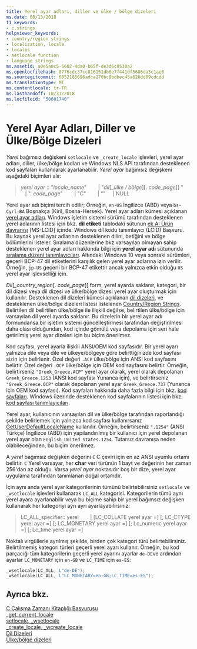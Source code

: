 ```yaml
---
title: Yerel ayar adları, diller ve ülke / bölge dizeleri
ms.date: 08/13/2018
f1_keywords:
- c.strings
helpviewer_keywords:
- country/region strings
- localization, locale
- locales
- setlocale function
- language strings
ms.assetid: a0e5a0c5-5602-4da0-b65f-de3d6c8530a2
ms.openlocfilehash: 8776cdc37cc816151db6e7f441df5686da5c1ae0
ms.sourcegitcommit: 6052185696adca270bc9bdbec45a626dd89cdcdd
ms.translationtype: MT
ms.contentlocale: tr-TR
ms.lasthandoff: 10/31/2018
ms.locfileid: "50601740"
---
```

# <a name="locale-names-languages-and-countryregion-strings"></a>Yerel Ayar Adları, Diller ve Ülke/Bölge Dizeleri

*Yerel* bağımsız değişkeni `setlocale` ve `_create_locale` işlevleri, yerel ayar adları, diller, ülke/bölge kodları ve Windows NLS API tarafından desteklenen kod sayfaları kullanılarak ayarlanabilir. *Yerel ayar* bağımsız değişkeni aşağıdaki biçimleri alır:

> *yerel ayar* :: "*locale_name*" &nbsp; &nbsp; &nbsp; &nbsp;| "*dil*\[\_*ülke / bölge*]\[. *code_page*]] " &nbsp; &nbsp; &nbsp; &nbsp;| ". *code_page*" &nbsp; &nbsp; &nbsp; &nbsp;| "C" &nbsp; &nbsp; &nbsp; &nbsp;| "" &nbsp;&nbsp;&nbsp;&nbsp;| NULL

Yerel ayar adı biçimi tercih edilir; Örneğin, `en-US` İngilizce (ABD) veya `bs-Cyrl-BA` Boşnakça (Kiril, Bosna-Hersek). Yerel ayar adları kümesi açıklanan [yerel ayar adları](/windows/desktop/Intl/locale-names). Windows işletim sistemi sürümü tarafından desteklenen yerel adlarının listesi için bkz. **dil etiketi** tablodaki sütunun [ek A: Ürün davranışı](https://msdn.microsoft.com/library/cc233982.aspx) [MS-LCID] içinde: Windows dil kodu tanımlayıcı (LCID) Başvuru. Bu kaynak yerel ayar adlarının desteklenen dilini, betiğini ve bölge bölümlerini listeler. Sıralama düzenlerine bkz varsayılan olmayan sahip desteklenen yerel ayar adları hakkında bilgi için **yerel ayar adı** sütununda [sıralama düzeni tanımlayıcıları](/windows/desktop/Intl/sort-order-identifiers). Altındaki Windows 10 veya sonraki sürümleri, geçerli BCP-47 dil etiketlerini karşılık gelen yerel ayar adlarına izin verilir. Örneğin, `jp-US` geçerli bir BCP-47 etikettir ancak yalnızca etkin olduğu `US` yerel ayar işlevselliği için.

*Dil*[*_country_region*[. *code_page*]] form, yerel ayarda saklanır, kategori, bir dil dizesi veya dil dizesi ve ülke/bölge dizesi yerel ayar oluşturmak için kullanılır. Desteklenen dil dizeleri kümesi açıklanan [dil dizeleri](../c-runtime-library/language-strings.md), ve desteklenen ülke/bölge dizeleri listesi listelenen [Country/Region Strings](../c-runtime-library/country-region-strings.md). Belirtilen dil belirtilen ülke/bölge ile ilişkili değilse, belirtilen ülke/bölge için varsayılan dil yerel ayarda saklanır. Bu dizelerin bir yerel ayar adı formundansa bir işletim sistemi güncelleştirmesi tarafından değiştirilmesi daha olası olduğundan, kod içinde gömülü veya depolama için seri hale getirilmiş yerel ayar dizeleri için bu biçim önerilmez.

Kod sayfası, yerel ayarla ilişkili ANSI/OEM kod sayfasıdır. Bir yerel ayarı yalnızca dile veya dile ve ülkeye/bölgeye göre belirttiğinizde kod sayfası sizin için belirlenir. Özel değeri `.ACP` ülke/bölge için ANSI kod sayfasını belirtir. Özel değeri `.OCP` ülke/bölge için OEM kod sayfasını belirtir. Örneğin, belirtirseniz `"Greek_Greece.ACP"` yerel ayar olarak, yerel olarak depolanan `Greek_Greece.1253` (ANSI kod sayfası Yunanca için), ve belirtirseniz `"Greek_Greece.OCP"` olarak depolanan yerel ayar `Greek_Greece.737` (Yunanca için OEM kod sayfası). Kod sayfaları hakkında daha fazla bilgi için bkz. [kod sayfaları](../c-runtime-library/code-pages.md). Windows üzerinde desteklenen kod sayfalarının listesi için bkz. [kod sayfası tanımlayıcıları](/windows/desktop/Intl/code-page-identifiers).

Yerel ayar, kullanıcının varsayılan dil ve ülke/bölge tarafından raporlandığı şekilde belirlemek için yalnızca kod sayfası kullanırsanız [GetUserDefaultLocaleName](/windows/desktop/api/winnls/nf-winnls-getuserdefaultlocalename) kullanılır. Örneğin, belirtirseniz `".1254"` (ANSI Türkçe) İngilizce (ABD) için yapılandırılmış bir kullanıcı için yerel depolanan yerel ayar olan `English_United States.1254`. Tutarsız davranışa neden olabileceğinden, bu biçim önerilmez.

A *yerel* bağımsız değişken değerini `C` C çeviri için en az ANSI uyumlu ortamı belirtir. `C` Yerel varsayar, her **char** veri türünün 1 bayt ve değerinin her zaman 256'dan az olduğu. Varsa *yerel ayar* noktasıdır boş bir dize, yerel ayar uygulama tarafından tanımlanan doğal ortamdır.

İçin aynı anda yerel ayar kategorilerinin tümünü belirtebilirsiniz `setlocale` ve `_wsetlocale` işlevleri kullanarak `LC_ALL` kategorisi. Kategorilerin tümü aynı yerel ayara ayarlanabilir veya bu biçime sahip bir yerel bağımsız değişken kullanarak her kategoriyi ayrı ayrı ayarlayabilirsiniz:

> LC_ALL_specifier:: yerel &nbsp; &nbsp; &nbsp; &nbsp;| [LC_COLLATE yerel ayar =] [; LC_CTYPE yerel ayar =] [; LC_MONETARY yerel ayar =] [; Lc_numerıc yerel ayar =] [; Lc_tıme yerel ayar =]

Noktalı virgüllerle ayrılmış şekilde, birden çok kategori türü belirtebilirsiniz. Belirtilmemiş kategori türleri geçerli yerel ayarı kullanır. Örneğin, bu kod parçacığı tüm kategorilerin geçerli yerel ayarını ayarlar `de-DE`ve ardından ayarlar `LC_MONETARY` için `en-GB` ve `LC_TIME` için `es-ES`:

```C
_wsetlocale(LC_ALL, L"de-DE");
_wsetlocale(LC_ALL, L"LC_MONETARY=en-GB;LC_TIME=es-ES");
```

## <a name="see-also"></a>Ayrıca bkz.

[C Çalışma Zamanı Kitaplığı Başvurusu](../c-runtime-library/c-run-time-library-reference.md)<br/>
[_get_current_locale](../c-runtime-library/reference/get-current-locale.md)<br/>
[setlocale, _wsetlocale](../c-runtime-library/reference/setlocale-wsetlocale.md)<br/>
[_create_locale, _wcreate_locale](../c-runtime-library/reference/create-locale-wcreate-locale.md)<br/>
[Dil Dizeleri](../c-runtime-library/language-strings.md)<br/>
[Ülke/bölge dizeleri](../c-runtime-library/country-region-strings.md)
